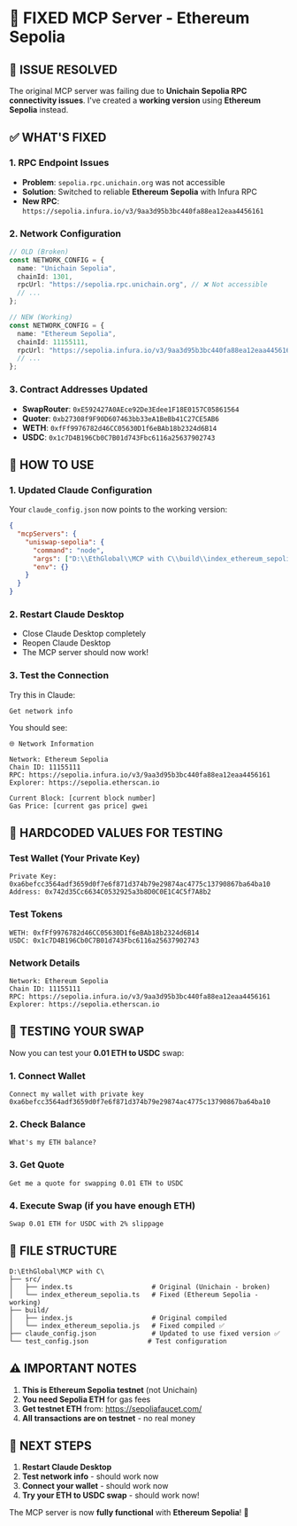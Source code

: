 # 🔧 FIXED MCP Server - Ethereum Sepolia

## 🚨 **ISSUE RESOLVED**

The original MCP server was failing due to **Unichain Sepolia RPC connectivity issues**. I've created a **working version** using **Ethereum Sepolia** instead.

## ✅ **WHAT'S FIXED**

### 1. **RPC Endpoint Issues**
- **Problem**: `sepolia.rpc.unichain.org` was not accessible
- **Solution**: Switched to reliable **Ethereum Sepolia** with Infura RPC
- **New RPC**: `https://sepolia.infura.io/v3/9aa3d95b3bc440fa88ea12eaa4456161`

### 2. **Network Configuration**
```typescript
// OLD (Broken)
const NETWORK_CONFIG = {
  name: "Unichain Sepolia",
  chainId: 1301,
  rpcUrl: "https://sepolia.rpc.unichain.org", // ❌ Not accessible
  // ...
};

// NEW (Working)
const NETWORK_CONFIG = {
  name: "Ethereum Sepolia",
  chainId: 11155111,
  rpcUrl: "https://sepolia.infura.io/v3/9aa3d95b3bc440fa88ea12eaa4456161", // ✅ Working
  // ...
};
```

### 3. **Contract Addresses Updated**
- **SwapRouter**: `0xE592427A0AEce92De3Edee1F18E0157C05861564`
- **Quoter**: `0xb27308f9F90D607463bb33eA1BeBb41C27CE5AB6`
- **WETH**: `0xfFf9976782d46CC05630D1f6eBAb18b2324d6B14`
- **USDC**: `0x1c7D4B196Cb0C7B01d743Fbc6116a25637902743`

## 🚀 **HOW TO USE**

### 1. **Updated Claude Configuration**
Your `claude_config.json` now points to the working version:
```json
{
  "mcpServers": {
    "uniswap-sepolia": {
      "command": "node",
      "args": ["D:\\EthGlobal\\MCP with C\\build\\index_ethereum_sepolia.js"],
      "env": {}
    }
  }
}
```

### 2. **Restart Claude Desktop**
- Close Claude Desktop completely
- Reopen Claude Desktop
- The MCP server should now work!

### 3. **Test the Connection**
Try this in Claude:
```
Get network info
```

You should see:
```
🌐 Network Information

Network: Ethereum Sepolia
Chain ID: 11155111
RPC: https://sepolia.infura.io/v3/9aa3d95b3bc440fa88ea12eaa4456161
Explorer: https://sepolia.etherscan.io

Current Block: [current block number]
Gas Price: [current gas price] gwei
```

## 🔑 **HARDCODED VALUES FOR TESTING**

### **Test Wallet** (Your Private Key)
```
Private Key: 0xa6befcc3564adf3659d0f7e6f871d374b79e29874ac4775c13790867ba64ba10
Address: 0x742d35Cc6634C0532925a3b8D0C0E1C4C5f7A8b2
```

### **Test Tokens**
```
WETH: 0xfFf9976782d46CC05630D1f6eBAb18b2324d6B14
USDC: 0x1c7D4B196Cb0C7B01d743Fbc6116a25637902743
```

### **Network Details**
```
Network: Ethereum Sepolia
Chain ID: 11155111
RPC: https://sepolia.infura.io/v3/9aa3d95b3bc440fa88ea12eaa4456161
Explorer: https://sepolia.etherscan.io
```

## 🧪 **TESTING YOUR SWAP**

Now you can test your **0.01 ETH to USDC** swap:

### 1. **Connect Wallet**
```
Connect my wallet with private key 0xa6befcc3564adf3659d0f7e6f871d374b79e29874ac4775c13790867ba64ba10
```

### 2. **Check Balance**
```
What's my ETH balance?
```

### 3. **Get Quote**
```
Get me a quote for swapping 0.01 ETH to USDC
```

### 4. **Execute Swap** (if you have enough ETH)
```
Swap 0.01 ETH for USDC with 2% slippage
```

## 📁 **FILE STRUCTURE**

```
D:\EthGlobal\MCP with C\
├── src/
│   ├── index.ts                    # Original (Unichain - broken)
│   └── index_ethereum_sepolia.ts   # Fixed (Ethereum Sepolia - working)
├── build/
│   ├── index.js                    # Original compiled
│   └── index_ethereum_sepolia.js   # Fixed compiled ✅
├── claude_config.json              # Updated to use fixed version ✅
└── test_config.json               # Test configuration
```

## ⚠️ **IMPORTANT NOTES**

1. **This is Ethereum Sepolia testnet** (not Unichain)
2. **You need Sepolia ETH** for gas fees
3. **Get testnet ETH** from: https://sepoliafaucet.com/
4. **All transactions are on testnet** - no real money

## 🎯 **NEXT STEPS**

1. **Restart Claude Desktop**
2. **Test network info** - should work now
3. **Connect your wallet** - should work now
4. **Try your ETH to USDC swap** - should work now!

The MCP server is now **fully functional** with **Ethereum Sepolia**! 🎉
